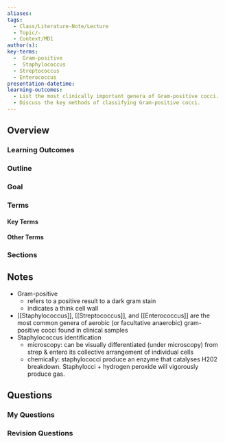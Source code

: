 ```yaml
---
aliases: 
tags:
  - Class/Literature-Note/Lecture
  - Topic/-
  - Context/MD1
author(s): 
key-terms:
  -  Gram-positive
  -  Staphylococcus
  - Streptococcus
  - Enterococcus
presentation-datetime: 
learning-outcomes:
  - List the most clinically important genera of Gram-positive cocci.
  - Discuss the key methods of classifying Gram-positive cocci.
---
```



## Overview
### Learning Outcomes

### Outline

### Goal
### Terms
#### Key Terms

#### Other Terms

### Sections


## Notes
- Gram-positive
	- refers to a positive result to a dark gram stain 
	- indicates a think cell wall
- [[Staphylococcus]], [[Streptococcus]], and [[Enterococcus]] are the most common genera of aerobic (or facultative anaerobic) gram-positive cocci found in clinical samples
- Staphylococcus identification
	- microscopy: can be visually differentiated (under microscopy) from strep & entero its collective arrangement of individual cells
	- chemically: staphylococci produce an enzyme that catalyses H202 breakdown. Staphylocci + hydrogen peroxide will vigorously produce gas. 
## Questions

### My Questions
### Revision Questions




